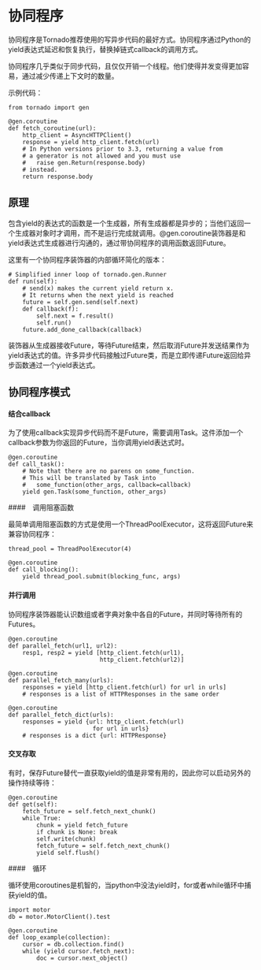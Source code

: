 # 协同程序

协同程序是Tornado推荐使用的写异步代码的最好方式。协同程序通过Python的yield表达式延迟和恢复执行，替换掉链式callback的调用方式。

协同程序几乎类似于同步代码，且仅仅开销一个线程。他们使得并发变得更加容易，通过减少传递上下文时的数量。

示例代码：

	from tornado import gen
	
	@gen.coroutine
	def fetch_coroutine(url):
	    http_client = AsyncHTTPClient()
	    response = yield http_client.fetch(url)
	    # In Python versions prior to 3.3, returning a value from
	    # a generator is not allowed and you must use
	    #   raise gen.Return(response.body)
	    # instead.
	    return response.body

## 原理

包含yield的表达式的函数是一个生成器，所有生成器都是异步的；当他们返回一个生成器对象时才调用，而不是运行完成就调用。@gen.coroutine装饰器是和yield表达式生成器进行沟通的，通过带协同程序的调用函数返回Future。

这里有一个协同程序装饰器的内部循环简化的版本：

	# Simplified inner loop of tornado.gen.Runner
	def run(self):
	    # send(x) makes the current yield return x.
	    # It returns when the next yield is reached
	    future = self.gen.send(self.next)
	    def callback(f):
	        self.next = f.result()
	        self.run()
	    future.add_done_callback(callback)

装饰器从生成器接收Future，等待Future结束，然后取消Future并发送结果作为yield表达式的值。许多异步代码接触过Future类，而是立即传递Future返回给异步函数通过一个yield表达式。

## 协同程序模式

#### 结合callback

为了使用callback实现异步代码而不是Future，需要调用Task。这件添加一个callback参数为你返回的Future，当你调用yield表达式时。

	@gen.coroutine
	def call_task():
	    # Note that there are no parens on some_function.
	    # This will be translated by Task into
	    #   some_function(other_args, callback=callback)
	    yield gen.Task(some_function, other_args)

####　调用阻塞函数

最简单调用阻塞函数的方式是使用一个ThreadPoolExecutor，这将返回Future来兼容协同程序：

	thread_pool = ThreadPoolExecutor(4)
	
	@gen.coroutine
	def call_blocking():
	    yield thread_pool.submit(blocking_func, args)

#### 并行调用

协同程序装饰器能认识数组或者字典对象中各自的Future，并同时等待所有的Futures。

	@gen.coroutine
	def parallel_fetch(url1, url2):
	    resp1, resp2 = yield [http_client.fetch(url1),
	                          http_client.fetch(url2)]
	
	@gen.coroutine
	def parallel_fetch_many(urls):
	    responses = yield [http_client.fetch(url) for url in urls]
	    # responses is a list of HTTPResponses in the same order
	
	@gen.coroutine
	def parallel_fetch_dict(urls):
	    responses = yield {url: http_client.fetch(url)
	                        for url in urls}
	    # responses is a dict {url: HTTPResponse}

#### 交叉存取

有时，保存Future替代一直获取yield的值是非常有用的，因此你可以启动另外的操作持续等待：

	@gen.coroutine
	def get(self):
	    fetch_future = self.fetch_next_chunk()
	    while True:
	        chunk = yield fetch_future
	        if chunk is None: break
	        self.write(chunk)
	        fetch_future = self.fetch_next_chunk()
	        yield self.flush()

####　循环

循环使用coroutines是机智的，当python中没法yield时，for或者while循环中捕获yield的值。

	import motor
	db = motor.MotorClient().test
	
	@gen.coroutine
	def loop_example(collection):
	    cursor = db.collection.find()
	    while (yield cursor.fetch_next):
	        doc = cursor.next_object()